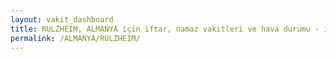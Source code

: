 ```yaml
---
layout: vakit_dashboard
title: RULZHEIM, ALMANYA için iftar, namaz vakitleri ve hava durumu - ilçe/eyalet seç
permalink: /ALMANYA/RULZHEIM/
---
```


<script type="text/javascript">
  var GLOBAL_COUNTRY = 'ALMANYA';
  var GLOBAL_CITY = 'RULZHEIM';
  var GLOBAL_STATE = '';
  var lat = 72;
  var lon = 21;
</script>
